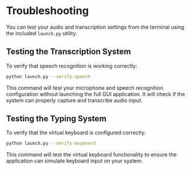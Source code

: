 # Troubleshooting

You can test your audio and transcription settings from the terminal using the included `launch.py` utility.

## Testing the Transcription System

To verify that speech recognition is working correctly:

```bash
python launch.py --verify-speech
```

This command will test your microphone and speech recognition configuration without launching the full GUI application. It will check if the system can properly capture and transcribe audio input.

## Testing the Typing System

To verify that the virtual keyboard is configured correctly:

```bash
python launch.py --verify-keyboard
```

This command will test the virtual keyboard functionality to ensure the application can simulate keyboard input on your system.
